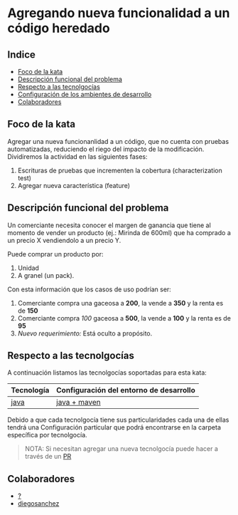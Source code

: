 # Agregando nueva funcionalidad a un código heredado
  
## Indice

- [Foco de la kata](#foco-de-la-kata)
- [Descripción funcional del problema](#descripción-funcional-del-problema)
- [Respecto a las tecnolgocías](#respecto-a-las-tecnolgocías)
- [Configuración de los ambientes de desarrollo](#configuración-de-los-ambientes-de-desarrollo)
- [Colaboradores](#colaboradores)
  
## Foco de la kata

Agregar una nueva funcionanlidad a un código, que no cuenta con pruebas automatizadas, reduciendo el riego del impacto de la modificación. Dividiremos la actividad en las siguientes fases:

1. Escrituras de pruebas que incrementen la cobertura (characterization test)
2. Agregar nueva característica (feature)

## Descripción funcional del problema

Un comerciante necesita conocer el margen de ganancia que tiene al momento de vender un producto (ej.: Mirinda de 600ml) que ha comprado a un precio X vendiendolo a un precio Y.

Puede comprar un producto por:

1. Unidad
2. A granel (un pack).

Con esta información que los casos de uso podrían ser:

1. Comerciante compra una gaceosa a **200**, la vende a **350** y la renta es de **150**
2. Comerciante compra *100* gaceosa a **500**, la vende a **100** y la renta es de **95**
3. *Nuevo requerimiento:* Está oculto a propósito.

## Respecto a las tecnolgocías

A continuación listamos las tecnolgocías soportadas para esta kata:

| Tecnología                | Configuración del entorno de desarrollo |
| ----------                | --------------------------------------- |
| [java](/tecnologias/java) | [java + maven](/tecnologias/java/maven/kata-01-legacy-code/README.md)   |

Debido a que cada tecnolgocía tiene sus particularidades cada una de ellas tendrá una Configuración particular que podrá encontrarse en la carpeta específica por tecnolgocía.

> NOTA: Si necesitan agregar una nueva tecnolgocía puede hacer a través de un [PR][PR]

## Colaboradores

- [?]()
- [diegosanchez](https://github.com/diegosanchez)


[PR]: https://help.github.com/es/github/collaborating-with-issues-and-pull-requests/about-pull-requests
